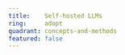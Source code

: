 ```yaml
---
title:    Self-hosted LLMs  
ring:     adopt  
quadrant: concepts-and-methods
featured: false
---
```

